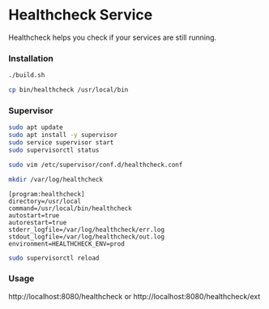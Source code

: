 # Healthcheck Service

Healthcheck helps you check if your services are still running.

### Installation

```bash
./build.sh
```

```bash
cp bin/healthcheck /usr/local/bin
```

### Supervisor

```bash
sudo apt update
sudo apt install -y supervisor
sudo service supervisor start
sudo supervisorctl status
```

```bash
sudo vim /etc/supervisor/conf.d/healthcheck.conf
```

```bash
mkdir /var/log/healthcheck
```

```
[program:healthcheck]
directory=/usr/local
command=/usr/local/bin/healthcheck
autostart=true
autorestart=true
stderr_logfile=/var/log/healthcheck/err.log
stdout_logfile=/var/log/healthcheck/out.log
environment=HEALTHCHECK_ENV=prod
```

```bash
sudo supervisorctl reload
```

### Usage

http://localhost:8080/healthcheck
or
http://localhost:8080/healthcheck/ext